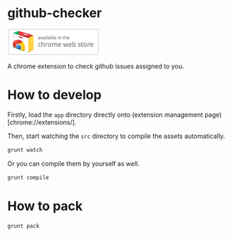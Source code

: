 # github-checker

[![](misc/store_badge.png)][store]

A chrome extension to check github issues assigned to you.

# How to develop

Firstly, load the `app` directory directly onto (extension management page)[chrome://extensions/].

Then, start watching the `src` directory to compile the assets automatically.

```bash
grunt watch
```

Or you can compile them by yourself as well.

```bash
grunt compile
```

# How to pack

```bash
grunt pack
```

[store]: https://chrome.google.com/webstore/detail/github-checker/dejgifcjoefbogdjpjokobdlddjhbich
